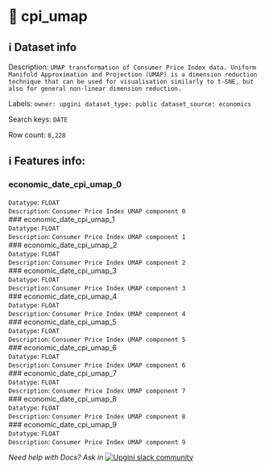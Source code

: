 # 📖 cpi_umap 
## ℹ️ Dataset info 
Description: `UMAP transformation of Consumer Price Index data. Uniform Manifold Approximation and Projection (UMAP) is a dimension reduction technique that can be used for visualisation similarly to t-SNE, but also for general non-linear dimension reduction. ` 

Labels: ` owner: upgini ` &nbsp;` dataset_type: public ` &nbsp;` dataset_source: economics ` &nbsp;

Search keys: 
` DATE ` &nbsp;

Row count: `8,228` 

## ℹ️ Features info:
### economic_date_cpi_umap_0 <br/>
`Datatype`: `FLOAT` <br/>
`Description`: `Consumer Price Index UMAP component 0` <br/>### economic_date_cpi_umap_1 <br/>
`Datatype`: `FLOAT` <br/>
`Description`: `Consumer Price Index UMAP component 1` <br/>### economic_date_cpi_umap_2 <br/>
`Datatype`: `FLOAT` <br/>
`Description`: `Consumer Price Index UMAP component 2` <br/>### economic_date_cpi_umap_3 <br/>
`Datatype`: `FLOAT` <br/>
`Description`: `Consumer Price Index UMAP component 3` <br/>### economic_date_cpi_umap_4 <br/>
`Datatype`: `FLOAT` <br/>
`Description`: `Consumer Price Index UMAP component 4` <br/>### economic_date_cpi_umap_5 <br/>
`Datatype`: `FLOAT` <br/>
`Description`: `Consumer Price Index UMAP component 5` <br/>### economic_date_cpi_umap_6 <br/>
`Datatype`: `FLOAT` <br/>
`Description`: `Consumer Price Index UMAP component 6` <br/>### economic_date_cpi_umap_7 <br/>
`Datatype`: `FLOAT` <br/>
`Description`: `Consumer Price Index UMAP component 7` <br/>### economic_date_cpi_umap_8 <br/>
`Datatype`: `FLOAT` <br/>
`Description`: `Consumer Price Index UMAP component 8` <br/>### economic_date_cpi_umap_9 <br/>
`Datatype`: `FLOAT` <br/>
`Description`: `Consumer Price Index UMAP component 9` <br/>


_Need help with Docs? Ask in_ <a href="https://4mlg.short.gy/join-upgini-community"><img alt="Upgini slack community" src="https://img.shields.io/badge/slack-@upgini-orange.svg?logo=slack"></a>